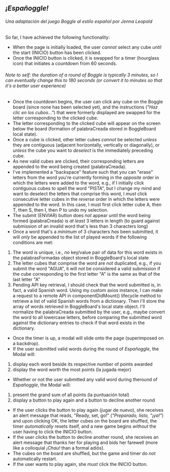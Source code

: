 ## *¡Españoggle!*

###### *Una adaptación del juego Boggle al estilo español por Jenna Leopold*

So far, I have achieved the following functionality:
* When the page is initially loaded, the user *cannot* select any cube *until* the start (INICIO) button has been clicked.
* Once the INICIO button is clicked, it is swapped for a timer (hourglass icon) that initiates a countdown from 60 seconds.

###### Note to self: the duration of a round of Boggle is typically 3 minutes, so I can eventually change this to 180 seconds (or convert it to minutes so that it's a better user experience)

* Once the countdown begins, the user can click any cube on the Boggle board (since none has been selected yet),
and the instructions (*"Haz clic en los cubos..."*) that were formerly displayed are swapped for the letter corresponding to the clicked cube.
* The letter corresponding to the clicked cube will appear on the screen below the board 
(formation of palabraCreada stored in BoggleBoard local state).
* Once a cube is clicked, other letter cubes *cannot* be selected *unless* they are contiguous 
(adjacent horizontally, vertically or diagonally),
or *unless* the cube you want to *deselect* is the immediately preceding cube.
* As new valid cubes are clicked, their corresponding letters are appended to the word being created (palabraCreada).
* I've implemented a "backspace" feature such that you can "erase" letters from the word you're currently forming in the *opposite* order in which the letters were added to the word, e.g., if I initially click contiguous cubes to spell the word "PISTA", but I change my mind and want to deselect the letters that comprise this word, I *must* click consecutive letter cubes in the *reverse* order in which the letters were appended to the word. In this case, I must first click letter cube A, then T, then S, then I, then P to undo my selection.
* The submit (ENVIAR) button does *not* appear *until* the word being formed (palabraCreada) is *at least* 3 letters in length 
(to guard against submission of an invalid word that's less than 3 characters long)
* Once a word that's a *minimum* of 3 characters *has* been submitted, it will *only* be appended to the list of played words if the following conditions are met:
1. The word is unique, i.e., *no* key/value pair of data for this word exists in the palabrasFormadas object stored in BoggleBoard's local state
1. The letter cubes that comprise the word are *not* duplicated, e.g., if you submit the word "AGUA", it will *not* be considered a valid submission if the cube corresponding to the first letter "A" is the same as that of the last letter "A"
1. Pending API key retrieval, I should check that the word submitted is, in fact, a valid Spanish word. Using my custom axios instance, I can make a request to a remote API in componentDidMount() lifecycle method to retrieve a list of valid Spanish words from a dictionary. Then I'll store the array of words retrieved in BoggleBoard's local state object. I'll normalize the palabraCreada submitted by the user, e.g., maybe convert the word to all lowercase letters, before comparing the submitted word against the dictionary entries to check if that word exists in the dictionary.
* Once the timer is up, a modal will slide onto the page (superimposed on a backdrop).
* If the user submitted valid words during the round of *Españoggle*, the Modal will:
1. display each word beside its respective number of points awarded
1. display the word worth the most points (la jugada mejor)
* Whether or not the user submitted any valid word during theround of *Españoggle*, the Modal will:
1. present the grand sum of all points (la puntuación total)
1. display a button to play again and a button to decline another round
* If the user clicks the button to play again (jugar de nuevo), she receives an alert message that reads, "Ready, set, go!" (*"Preparado, listo, "¡ya!"*) and upon clicking OK, the letter cubes on the board are shuffled, the timer *automatically* resets itself, and a new game begins *without* the user having to click the INICIO button.
* If the user clicks the button to decline another round, she receives an alert message that thanks her for playing and bids her farewell (more like a colloquial *¡Chau!* than a formal adiós). 
* The cubes on the board are shuffled, but the game and timer do *not* automatically restart.
* If the user wants to play again, she *must* click the INICIO button.